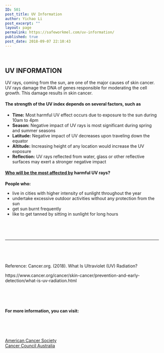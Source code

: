 ```yaml
---
ID: 501
post_title: UV Information
author: Yichao Li
post_excerpt: ""
layout: page
permalink: https://safeworkmel.com/uv-information/
published: true
post_date: 2018-09-07 22:10:43
---
```

<p>&nbsp;</p>

<!-- wp:paragraph -->
<h2><strong>UV INFORMATION</strong></h2>
<p>UV rays, coming from the sun, are one of the major causes of skin cancer. UV rays damage the DNA of genes responsible for moderating the cell growth. This damage results in skin cancer.</p>
<h4><strong>The strength of the UV index depends on several factors, such as</strong></h4>
<ul>
<li><strong>Time:</strong> Most harmful UV effect occurs due to exposure to the sun during 10am to 4pm</li>
<li><strong>Season:</strong> Negative impact of UV rays is most significant during spring and summer seasons</li>
<li><strong>Latitude:</strong> Negative impact of UV decreases upon traveling down the equator</li>
<li><strong>Altitude:</strong> Increasing height of any location would increase the UV exposure</li>
<li><strong>Reflection:</strong> UV rays reflected from water, glass or other reflective surfaces may exert a stronger negative impact</li>
</ul>
<h4><strong><a href="https://australianmuseum.net.au/blogpost/who-will-be-the-most-affected-by-climate-change">Who will be the most affected by</a> harmful UV rays?</strong></h4>
<p><strong>People who:</strong></p>
<ul>
<li>live in cities with higher intensity of sunlight throughout the year</li>
<li>undertake excessive outdoor activities without any protection from the sun</li>
<li>get sun burnt frequently</li>
<li>like to get tanned by sitting in sunlight for long hours</li>
</ul>
<p>
<!-- /wp:paragraph -->

<p></p>
<p>&nbsp;</p>
<p>&nbsp;</p>
<p></p>

<!-- wp:separator -->
</p>
<hr />
<p>
<!-- /wp:separator -->

<p></p>
<p>&nbsp;</p>
<p>&nbsp;</p>
<p></p>

<!-- wp:paragraph -->
</p>
<p>Reference: Cancer.org. (2018). What Is Ultraviolet (UV) Radiation?</p>
<p>https://www.cancer.org/cancer/skin-cancer/prevention-and-early-detection/what-is-uv-radiation.html</p>
<p>
<!-- /wp:paragraph -->

<p></p>
<p>&nbsp;</p>
<p>&nbsp;</p>
<p></p>

<!-- wp:heading {"level":4} -->
</p>
<h4>For more information, you can visit:</h4>
<p>
<!-- /wp:heading -->

<p></p>
<p>&nbsp;</p>
<p>&nbsp;</p>
<p></p>

<!-- wp:paragraph -->
</p>
<p><a href="https://www.cancer.org/cancer/cancer-causes/radiation-exposure/uv-radiation.html" target="_blank" rel="noopener">American Cancer Society</a><br /><a href="https://www.cancer.org.au/preventing-cancer/workplace-cancer/uv-radiation.html" target="_blank" rel="noopener">Cancer Council Australia</a></p>
<p>
<!-- /wp:paragraph -->

<p></p>
<p>&nbsp;</p>